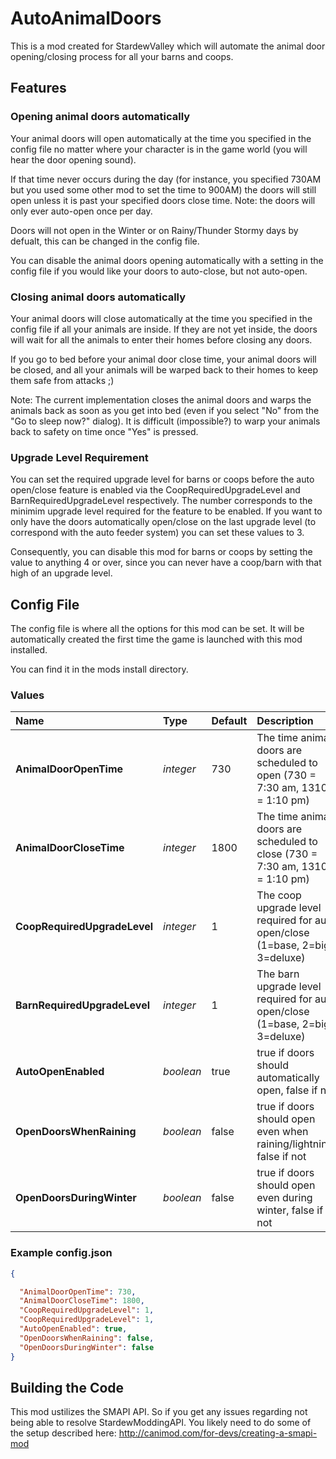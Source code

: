 # AutoAnimalDoors
This is a mod created for StardewValley which will automate the animal door opening/closing process for all your barns and coops.

## Features
### Opening animal doors automatically
Your animal doors will open automatically at the time you specified in the config file no matter where your character is in the game world (you will hear the door opening sound). 

If that time never occurs during the day (for instance, you specified 730AM but you used some other mod to set the time to 900AM) the doors will still open unless it is past your specified doors close time. Note: the doors will only ever auto-open once per day.

Doors will not open in the Winter or on Rainy/Thunder Stormy days by defualt, this can be changed in the config file.

You can disable the animal doors opening automatically with a setting in the config file if you would like your doors to auto-close, but not auto-open.

### Closing animal doors automatically
Your animal doors will close automatically at the time you specified in the config file if all your animals are inside. If they are not yet inside, the doors will wait for all the animals to enter their homes before closing any doors. 

If you go to bed before your animal door close time, your animal doors will be closed, and all your animals will be warped back to their homes to keep them safe from attacks ;)

Note: The current implementation closes the animal doors and warps the animals back as soon as you get into bed (even if you select "No" from the "Go to sleep now?" dialog). It is difficult (impossible?) to warp your animals back to safety on time once "Yes" is pressed.

### Upgrade Level Requirement
You can set the required upgrade level for barns or coops before the auto open/close feature is enabled via the CoopRequiredUpgradeLevel and BarnRequiredUpgradeLevel respectively. The number corresponds to the minimim upgrade level required for the feature to be enabled. If you want to only have the doors automatically open/close on the last upgrade level (to correspond with the auto feeder system) you can set these values to 3. 

Consequently, you can disable this mod for barns or coops by setting the value to anything 4 or over, since you can never have a coop/barn with that high of an upgrade level.

## Config File

The config file is where all the options for this mod can be set. It will be automatically created the first time the game is launched with this mod installed.

You can find it in the mods install directory.

### Values

| Name                        | Type      | Default | Description                                                                      |
|:-------------------------   |:--------- |:------- |:-------------------------------------------------------------------------------- |
| **AnimalDoorOpenTime**      | *integer* | 730     | The time animal doors are scheduled to open (730 = 7:30 am, 1310 = 1:10 pm)      |
| **AnimalDoorCloseTime**     | *integer* | 1800    | The time animal doors are scheduled to close (730 = 7:30 am, 1310 = 1:10 pm)     |
| **CoopRequiredUpgradeLevel**| *integer* | 1       | The coop upgrade level required for auto open/close (1=base, 2=big, 3=deluxe)    |
| **BarnRequiredUpgradeLevel**| *integer* | 1       | The barn upgrade level required for auto open/close (1=base, 2=big, 3=deluxe)    |
| **AutoOpenEnabled**         | *boolean* | true    | true if doors should automatically open, false if not                            |
| **OpenDoorsWhenRaining**    | *boolean* | false   | true if doors should open even when raining/lightning, false if not              |
| **OpenDoorsDuringWinter**   | *boolean* | false   | true if doors should open even during winter, false if not                       |

### Example config.json

```json
{

  "AnimalDoorOpenTime": 730,
  "AnimalDoorCloseTime": 1800,
  "CoopRequiredUpgradeLevel": 1,
  "CoopRequiredUpgradeLevel": 1,
  "AutoOpenEnabled": true,
  "OpenDoorsWhenRaining": false,
  "OpenDoorsDuringWinter": false
}
```

## Building the Code
This mod ustilizes the SMAPI API. So if you get any issues regarding not being able to resolve StardewModdingAPI. You likely need to do some of the setup described here: http://canimod.com/for-devs/creating-a-smapi-mod
